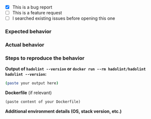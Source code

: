 * [x] This is a bug report
* [ ] This is a feature request
* [ ] I searched existing issues before opening this one

### Expected behavior


### Actual behavior


### Steps to reproduce the behavior

<!--
Describe the exact steps to reproduce. If possible, provide a *minimum*
reproduction example; take into account that others do not have access
to your private images, source code, and environment.

REMOVE SENSITIVE DATA BEFORE POSTING (replace those parts with "REDACTED")
-->

**Output of `hadolint --version` or
  `docker run --rm hadolint/hadolint hadolint --version`:**

```bash
(paste your output here)
```

**Dockerfile** (if relevant)

```Dockerfile
(paste content of your Dockerfile)
```

**Additional environment details (OS, stack version, etc.)**
